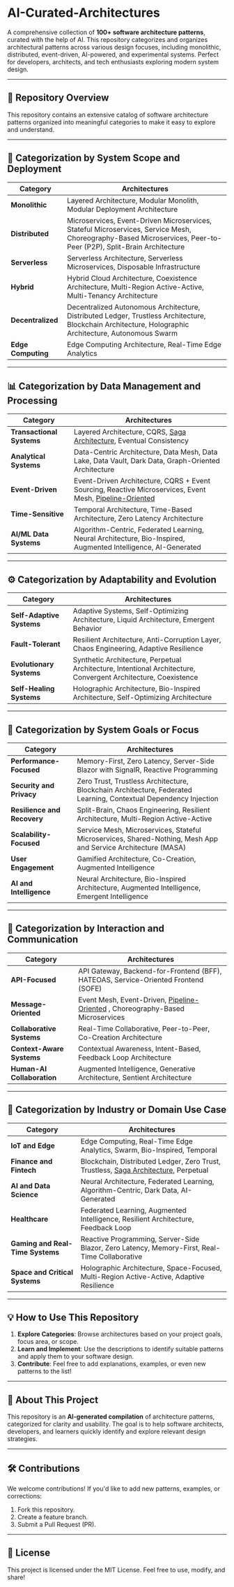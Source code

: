 # AI-Curated-Architectures

A comprehensive collection of **100+ software architecture patterns**, curated with the help of AI. This repository categorizes and organizes architectural patterns across various design focuses, including monolithic, distributed, event-driven, AI-powered, and experimental systems. Perfect for developers, architects, and tech enthusiasts exploring modern system design.

---

## 📂 **Repository Overview**
This repository contains an extensive catalog of software architecture patterns organized into meaningful categories to make it easy to explore and understand.

---

## 🧩 **Categorization by System Scope and Deployment**
| **Category**               | **Architectures**                                                                                               |
|----------------------------|-----------------------------------------------------------------------------------------------------------------|
| **Monolithic**             | Layered Architecture, Modular Monolith, Modular Deployment Architecture                                        |
| **Distributed**            | Microservices, Event-Driven Microservices, Stateful Microservices, Service Mesh, Choreography-Based Microservices, Peer-to-Peer (P2P), Split-Brain Architecture |
| **Serverless**             | Serverless Architecture, Serverless Microservices, Disposable Infrastructure                                   |
| **Hybrid**                 | Hybrid Cloud Architecture, Coexistence Architecture, Multi-Region Active-Active, Multi-Tenancy Architecture    |
| **Decentralized**          | Decentralized Autonomous Architecture, Distributed Ledger, Trustless Architecture, Blockchain Architecture, Holographic Architecture, Autonomous Swarm |
| **Edge Computing**         | Edge Computing Architecture, Real-Time Edge Analytics                                                         |

---

## 📊 **Categorization by Data Management and Processing**
| **Category**               | **Architectures**                                                                                               |
|----------------------------|-----------------------------------------------------------------------------------------------------------------|
| **Transactional Systems**  | Layered Architecture, CQRS, [Saga Architecture](Pipeline-Oriented%20Microservices/index.md), Eventual Consistency                                             |
| **Analytical Systems**     | Data-Centric Architecture, Data Mesh, Data Lake, Data Vault, Dark Data, Graph-Oriented Architecture              |
| **Event-Driven**           | Event-Driven Architecture, CQRS + Event Sourcing, Reactive Microservices, Event Mesh, [Pipeline-Oriented](/Pipeline-Oriented%20Microservices/index.md)          |
| **Time-Sensitive**         | Temporal Architecture, Time-Based Architecture, Zero Latency Architecture                                      |
| **AI/ML Data Systems**     | Algorithm-Centric, Federated Learning, Neural Architecture, Bio-Inspired, Augmented Intelligence, AI-Generated   |

---

## ⚙️ **Categorization by Adaptability and Evolution**
| **Category**               | **Architectures**                                                                                               |
|----------------------------|-----------------------------------------------------------------------------------------------------------------|
| **Self-Adaptive Systems**  | Adaptive Systems, Self-Optimizing Architecture, Liquid Architecture, Emergent Behavior                          |
| **Fault-Tolerant**         | Resilient Architecture, Anti-Corruption Layer, Chaos Engineering, Adaptive Resilience                           |
| **Evolutionary Systems**   | Synthetic Architecture, Perpetual Architecture, Intentional Architecture, Convergent Architecture, Coexistence  |
| **Self-Healing Systems**   | Holographic Architecture, Bio-Inspired Architecture, Self-Optimizing Architecture                              |

---

## 🚀 **Categorization by System Goals or Focus**
| **Category**                   | **Architectures**                                                                                                 |
|--------------------------------|-------------------------------------------------------------------------------------------------------------------|
| **Performance-Focused**        | Memory-First, Zero Latency, Server-Side Blazor with SignalR, Reactive Programming                                 |
| **Security and Privacy**       | Zero Trust, Trustless Architecture, Blockchain Architecture, Federated Learning, Contextual Dependency Injection  |
| **Resilience and Recovery**    | Split-Brain, Chaos Engineering, Resilient Architecture, Multi-Region Active-Active                                |
| **Scalability-Focused**        | Service Mesh, Microservices, Stateful Microservices, Shared-Nothing, Mesh App and Service Architecture (MASA)      |
| **User Engagement**            | Gamified Architecture, Co-Creation, Augmented Intelligence                                                        |
| **AI and Intelligence**        | Neural Architecture, Bio-Inspired Architecture, Augmented Intelligence, Emergent Intelligence                     |

---

## 🔗 **Categorization by Interaction and Communication**
| **Category**                   | **Architectures**                                                                                                 |
|--------------------------------|-------------------------------------------------------------------------------------------------------------------|
| **API-Focused**                | API Gateway, Backend-for-Frontend (BFF), HATEOAS, Service-Oriented Frontend (SOFE)                                |
| **Message-Oriented**           | Event Mesh, Event-Driven, [Pipeline-Oriented](/Pipeline-Oriented%20Microservices/index.md) , Choreography-Based Microservices                                |
| **Collaborative Systems**      | Real-Time Collaborative, Peer-to-Peer, Co-Creation Architecture                                                  |
| **Context-Aware Systems**      | Contextual Awareness, Intent-Based, Feedback Loop Architecture                                                   |
| **Human-AI Collaboration**     | Augmented Intelligence, Generative Architecture, Sentient Architecture                                            |

---

## 🏢 **Categorization by Industry or Domain Use Case**
| **Category**                     | **Architectures**                                                                                                 |
|----------------------------------|-------------------------------------------------------------------------------------------------------------------|
| **IoT and Edge**                 | Edge Computing, Real-Time Edge Analytics, Swarm, Bio-Inspired, Temporal                                           |
| **Finance and Fintech**          | Blockchain, Distributed Ledger, Zero Trust, Trustless, [Saga Architecture](Saga%20Architecture%20Pattern/index.md), Perpetual                              |
| **AI and Data Science**          | Neural Architecture, Federated Learning, Algorithm-Centric, Dark Data, AI-Generated                               |
| **Healthcare**                   | Federated Learning, Augmented Intelligence, Resilient Architecture, Feedback Loop                                 |
| **Gaming and Real-Time Systems** | Reactive Programming, Server-Side Blazor, Zero Latency, Memory-First, Real-Time Collaborative                     |
| **Space and Critical Systems**   | Holographic Architecture, Space-Focused, Multi-Region Active-Active, Adaptive Resilience                          |

---

## 💡 **How to Use This Repository**
1. **Explore Categories**: Browse architectures based on your project goals, focus area, or scope.
2. **Learn and Implement**: Use the descriptions to identify suitable patterns and apply them to your software design.
3. **Contribute**: Feel free to add explanations, examples, or even new patterns to the list!

---

## 🤖 **About This Project**
This repository is an **AI-generated compilation** of architecture patterns, categorized for clarity and usability. The goal is to help software architects, developers, and learners quickly identify and explore relevant design strategies.

---

## 🛠️ **Contributions**
We welcome contributions! If you'd like to add new patterns, examples, or corrections:
1. Fork this repository.
2. Create a feature branch.
3. Submit a Pull Request (PR).

---

## 📄 **License**
This project is licensed under the MIT License. Feel free to use, modify, and share!
